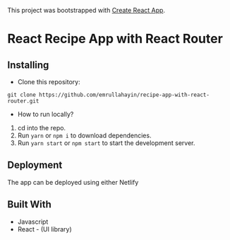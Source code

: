 This project was bootstrapped with [Create React App](https://github.com/facebook/create-react-app).

# React Recipe App with React Router

## Installing

- Clone this repository:

```
git clone https://github.com/emrullahayin/recipe-app-with-react-router.git
```

- How to run locally?

1. cd into the repo.
2. Run `yarn` or `npm i` to download dependencies.
3. Run `yarn start` or `npm start` to start the development server.

## Deployment

The app can be deployed using either Netlify

## Built With

- Javascript
- React - (UI library)
